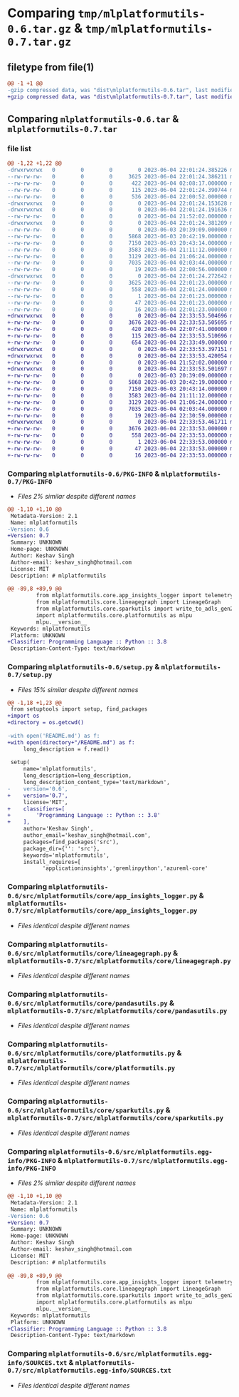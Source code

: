 # Comparing `tmp/mlplatformutils-0.6.tar.gz` & `tmp/mlplatformutils-0.7.tar.gz`

## filetype from file(1)

```diff
@@ -1 +1 @@
-gzip compressed data, was "dist\mlplatformutils-0.6.tar", last modified: Sun Jun  4 22:01:24 2023, max compression
+gzip compressed data, was "dist\mlplatformutils-0.7.tar", last modified: Sun Jun  4 22:33:53 2023, max compression
```

## Comparing `mlplatformutils-0.6.tar` & `mlplatformutils-0.7.tar`

### file list

```diff
@@ -1,22 +1,22 @@
-drwxrwxrwx   0        0        0        0 2023-06-04 22:01:24.385226 mlplatformutils-0.6/
--rw-rw-rw-   0        0        0     3625 2023-06-04 22:01:24.386211 mlplatformutils-0.6/PKG-INFO
--rw-rw-rw-   0        0        0      422 2023-06-04 02:08:17.000000 mlplatformutils-0.6/README.rst
--rw-rw-rw-   0        0        0      115 2023-06-04 22:01:24.390744 mlplatformutils-0.6/setup.cfg
--rw-rw-rw-   0        0        0      536 2023-06-04 22:00:52.000000 mlplatformutils-0.6/setup.py
-drwxrwxrwx   0        0        0        0 2023-06-04 22:01:24.153628 mlplatformutils-0.6/src/
-drwxrwxrwx   0        0        0        0 2023-06-04 22:01:24.191636 mlplatformutils-0.6/src/mlplatformutils/
--rw-rw-rw-   0        0        0        0 2023-06-04 21:52:02.000000 mlplatformutils-0.6/src/mlplatformutils/__init__.py
-drwxrwxrwx   0        0        0        0 2023-06-04 22:01:24.381209 mlplatformutils-0.6/src/mlplatformutils/core/
--rw-rw-rw-   0        0        0        0 2023-06-03 20:39:09.000000 mlplatformutils-0.6/src/mlplatformutils/core/__init__.py
--rw-rw-rw-   0        0        0     5868 2023-06-03 20:42:19.000000 mlplatformutils-0.6/src/mlplatformutils/core/app_insights_logger.py
--rw-rw-rw-   0        0        0     7150 2023-06-03 20:43:14.000000 mlplatformutils-0.6/src/mlplatformutils/core/lineagegraph.py
--rw-rw-rw-   0        0        0     3583 2023-06-04 21:11:12.000000 mlplatformutils-0.6/src/mlplatformutils/core/pandasutils.py
--rw-rw-rw-   0        0        0     3129 2023-06-04 21:06:24.000000 mlplatformutils-0.6/src/mlplatformutils/core/platformutils.py
--rw-rw-rw-   0        0        0     7035 2023-06-04 02:03:44.000000 mlplatformutils-0.6/src/mlplatformutils/core/sparkutils.py
--rw-rw-rw-   0        0        0       19 2023-06-04 22:00:56.000000 mlplatformutils-0.6/src/mlplatformutils/core/version.py
-drwxrwxrwx   0        0        0        0 2023-06-04 22:01:24.272642 mlplatformutils-0.6/src/mlplatformutils.egg-info/
--rw-rw-rw-   0        0        0     3625 2023-06-04 22:01:23.000000 mlplatformutils-0.6/src/mlplatformutils.egg-info/PKG-INFO
--rw-rw-rw-   0        0        0      558 2023-06-04 22:01:24.000000 mlplatformutils-0.6/src/mlplatformutils.egg-info/SOURCES.txt
--rw-rw-rw-   0        0        0        1 2023-06-04 22:01:23.000000 mlplatformutils-0.6/src/mlplatformutils.egg-info/dependency_links.txt
--rw-rw-rw-   0        0        0       47 2023-06-04 22:01:23.000000 mlplatformutils-0.6/src/mlplatformutils.egg-info/requires.txt
--rw-rw-rw-   0        0        0       16 2023-06-04 22:01:23.000000 mlplatformutils-0.6/src/mlplatformutils.egg-info/top_level.txt
+drwxrwxrwx   0        0        0        0 2023-06-04 22:33:53.504696 mlplatformutils-0.7/
+-rw-rw-rw-   0        0        0     3676 2023-06-04 22:33:53.505695 mlplatformutils-0.7/PKG-INFO
+-rw-rw-rw-   0        0        0      420 2023-06-04 22:07:41.000000 mlplatformutils-0.7/README.rst
+-rw-rw-rw-   0        0        0      115 2023-06-04 22:33:53.510696 mlplatformutils-0.7/setup.cfg
+-rw-rw-rw-   0        0        0      654 2023-06-04 22:33:49.000000 mlplatformutils-0.7/setup.py
+drwxrwxrwx   0        0        0        0 2023-06-04 22:33:53.397151 mlplatformutils-0.7/src/
+drwxrwxrwx   0        0        0        0 2023-06-04 22:33:53.420054 mlplatformutils-0.7/src/mlplatformutils/
+-rw-rw-rw-   0        0        0        0 2023-06-04 21:52:02.000000 mlplatformutils-0.7/src/mlplatformutils/__init__.py
+drwxrwxrwx   0        0        0        0 2023-06-04 22:33:53.501697 mlplatformutils-0.7/src/mlplatformutils/core/
+-rw-rw-rw-   0        0        0        0 2023-06-03 20:39:09.000000 mlplatformutils-0.7/src/mlplatformutils/core/__init__.py
+-rw-rw-rw-   0        0        0     5868 2023-06-03 20:42:19.000000 mlplatformutils-0.7/src/mlplatformutils/core/app_insights_logger.py
+-rw-rw-rw-   0        0        0     7150 2023-06-03 20:43:14.000000 mlplatformutils-0.7/src/mlplatformutils/core/lineagegraph.py
+-rw-rw-rw-   0        0        0     3583 2023-06-04 21:11:12.000000 mlplatformutils-0.7/src/mlplatformutils/core/pandasutils.py
+-rw-rw-rw-   0        0        0     3129 2023-06-04 21:06:24.000000 mlplatformutils-0.7/src/mlplatformutils/core/platformutils.py
+-rw-rw-rw-   0        0        0     7035 2023-06-04 02:03:44.000000 mlplatformutils-0.7/src/mlplatformutils/core/sparkutils.py
+-rw-rw-rw-   0        0        0       19 2023-06-04 22:30:59.000000 mlplatformutils-0.7/src/mlplatformutils/core/version.py
+drwxrwxrwx   0        0        0        0 2023-06-04 22:33:53.461711 mlplatformutils-0.7/src/mlplatformutils.egg-info/
+-rw-rw-rw-   0        0        0     3676 2023-06-04 22:33:53.000000 mlplatformutils-0.7/src/mlplatformutils.egg-info/PKG-INFO
+-rw-rw-rw-   0        0        0      558 2023-06-04 22:33:53.000000 mlplatformutils-0.7/src/mlplatformutils.egg-info/SOURCES.txt
+-rw-rw-rw-   0        0        0        1 2023-06-04 22:33:53.000000 mlplatformutils-0.7/src/mlplatformutils.egg-info/dependency_links.txt
+-rw-rw-rw-   0        0        0       47 2023-06-04 22:33:53.000000 mlplatformutils-0.7/src/mlplatformutils.egg-info/requires.txt
+-rw-rw-rw-   0        0        0       16 2023-06-04 22:33:53.000000 mlplatformutils-0.7/src/mlplatformutils.egg-info/top_level.txt
```

### Comparing `mlplatformutils-0.6/PKG-INFO` & `mlplatformutils-0.7/PKG-INFO`

 * *Files 2% similar despite different names*

```diff
@@ -1,10 +1,10 @@
 Metadata-Version: 2.1
 Name: mlplatformutils
-Version: 0.6
+Version: 0.7
 Summary: UNKNOWN
 Home-page: UNKNOWN
 Author: Keshav Singh
 Author-email: keshav_singh@hotmail.com
 License: MIT
 Description: # mlplatformutils
         
@@ -89,8 +89,9 @@
         from mlplatformutils.core.app_insights_logger import telemetrylogger
         from mlplatformutils.core.lineagegraph import LineageGraph
         from mlplatformutils.core.sparkutils import write_to_adls_gen2, read_from_adls_gen2
         import mlplatformutils.core.platformutils as mlpu
         mlpu.__version__
 Keywords: mlplatformutils
 Platform: UNKNOWN
+Classifier: Programming Language :: Python :: 3.8
 Description-Content-Type: text/markdown
```

### Comparing `mlplatformutils-0.6/setup.py` & `mlplatformutils-0.7/setup.py`

 * *Files 15% similar despite different names*

```diff
@@ -1,18 +1,23 @@
 from setuptools import setup, find_packages
+import os
+directory = os.getcwd()
 
-with open('README.md') as f:
+with open(directory+"/README.md") as f:
     long_description = f.read()
 
 setup(
     name='mlplatformutils',
     long_description=long_description,
     long_description_content_type='text/markdown',
-    version='0.6',
+    version='0.7',
     license='MIT',
+    classifiers=[
+        'Programming Language :: Python :: 3.8'
+    ],
     author='Keshav Singh',
     author_email='keshav_singh@hotmail.com',
     packages=find_packages('src'),
     package_dir={'': 'src'},
     keywords='mlplatformutils',
     install_requires=[
           'applicationinsights','gremlinpython','azureml-core'
```

### Comparing `mlplatformutils-0.6/src/mlplatformutils/core/app_insights_logger.py` & `mlplatformutils-0.7/src/mlplatformutils/core/app_insights_logger.py`

 * *Files identical despite different names*

### Comparing `mlplatformutils-0.6/src/mlplatformutils/core/lineagegraph.py` & `mlplatformutils-0.7/src/mlplatformutils/core/lineagegraph.py`

 * *Files identical despite different names*

### Comparing `mlplatformutils-0.6/src/mlplatformutils/core/pandasutils.py` & `mlplatformutils-0.7/src/mlplatformutils/core/pandasutils.py`

 * *Files identical despite different names*

### Comparing `mlplatformutils-0.6/src/mlplatformutils/core/platformutils.py` & `mlplatformutils-0.7/src/mlplatformutils/core/platformutils.py`

 * *Files identical despite different names*

### Comparing `mlplatformutils-0.6/src/mlplatformutils/core/sparkutils.py` & `mlplatformutils-0.7/src/mlplatformutils/core/sparkutils.py`

 * *Files identical despite different names*

### Comparing `mlplatformutils-0.6/src/mlplatformutils.egg-info/PKG-INFO` & `mlplatformutils-0.7/src/mlplatformutils.egg-info/PKG-INFO`

 * *Files 2% similar despite different names*

```diff
@@ -1,10 +1,10 @@
 Metadata-Version: 2.1
 Name: mlplatformutils
-Version: 0.6
+Version: 0.7
 Summary: UNKNOWN
 Home-page: UNKNOWN
 Author: Keshav Singh
 Author-email: keshav_singh@hotmail.com
 License: MIT
 Description: # mlplatformutils
         
@@ -89,8 +89,9 @@
         from mlplatformutils.core.app_insights_logger import telemetrylogger
         from mlplatformutils.core.lineagegraph import LineageGraph
         from mlplatformutils.core.sparkutils import write_to_adls_gen2, read_from_adls_gen2
         import mlplatformutils.core.platformutils as mlpu
         mlpu.__version__
 Keywords: mlplatformutils
 Platform: UNKNOWN
+Classifier: Programming Language :: Python :: 3.8
 Description-Content-Type: text/markdown
```

### Comparing `mlplatformutils-0.6/src/mlplatformutils.egg-info/SOURCES.txt` & `mlplatformutils-0.7/src/mlplatformutils.egg-info/SOURCES.txt`

 * *Files identical despite different names*


